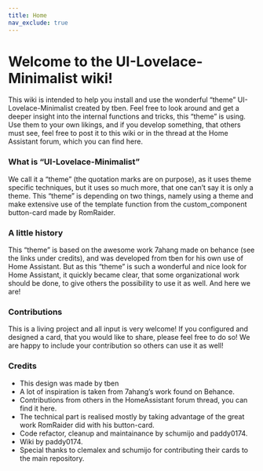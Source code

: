```yaml
---
title: Home
nav_exclude: true
---
```


# Welcome to the UI-Lovelace-Minimalist wiki!
This wiki is intended to help you install and use the wonderful “theme” UI-Lovelace-Minimalist created by tben. Feel free to look around and get a deeper insight into the internal functions and tricks, this “theme” is using. Use them to your own likings, and if you develop something, that others must see, feel free to post it to this wiki or in the thread at the Home Assistant forum, which you can find here.


### What is “UI-Lovelace-Minimalist”
We call it a “theme” (the quotation marks are on purpose), as it uses theme specific techniques, but it uses so much more, that one can’t say it is only a theme. This “theme” is depending on two things, namely using a theme and make extensive use of the template function from the custom_component button-card made by RomRaider.

### A little history
This “theme” is based on the awesome work 7ahang made on behance (see the links under credits), and was developed from tben for his own use of Home Assistant. But as this “theme” is such a wonderful and nice look for Home Assistant, it quickly became clear, that some organizational work should be done, to give others the possibility to use it as well. And here we are!

### Contributions
This is a living project and all input is very welcome! If you configured and designed a card, that you would like to share, please feel free to do so! We are happy to include your contribution so others can use it as well!

### Credits
- This design was made by tben
- A lot of inspiration is taken from 7ahang’s work found on Behance.
- Contributions from others in the HomeAssistant forum thread, you can find it here.
- The technical part is realised mostly by taking advantage of the great work RomRaider did with his button-card.
- Code refactor, cleanup and maintainance by schumijo and paddy0174.
- Wiki by paddy0174.
- Special thanks to clemalex and schumijo for contributing their cards to the main repository.